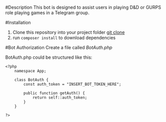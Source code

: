 #Description
This bot is designed to assist users in playing D&D or GURPS role playing games in a Telegram group.

#Installation
1. Clone this repository into your project folder [git clone](git@bitbucket.org:lunchboxgang/dungeonassistantbot.git)
2. run `composer install` to download dependencies

#Bot Authorization
Create a file called _BotAuth.php_

BotAuth.php could be structured like this:
```
<?php
	namespace App;

	class BotAuth {
		const auth_token = "INSERT_BOT_TOKEN_HERE";

		public function getAuth() {
			return self::auth_token;
		}
	}

?>
```